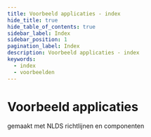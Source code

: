 ```yaml
---
title: Voorbeeld applicaties - index
hide_title: true
hide_table_of_contents: true
sidebar_label: Index
sidebar_position: 1
pagination_label: Index
description: Voorbeeld applicaties - index
keywords:
  - index
  - voorbeelden
---
```


# Voorbeeld applicaties

gemaakt met NLDS richtlijnen en componenten

<!-- Overzichtspagina met linkjes naar voorbeeld applicaties van NLDS -->
